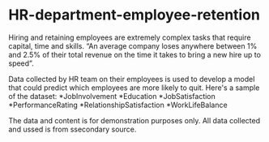 # HR-department-employee-retention



Hiring and retaining employees are extremely complex tasks that require capital, time and skills. “An average company loses anywhere between 1% and 2.5% of their total revenue on the time it takes to bring a new hire up to speed”.



Data collected by HR team on their employees is used to develop a model that could predict which employees are more likely to quit. 
Here's a sample of the dataset: 
*JobInvolvement
*Education
*JobSatisfaction
*PerformanceRating
*RelationshipSatisfaction
*WorkLifeBalance

The data and content is for demonstration purposes only. All data collected and ussed is from ssecondary source.
